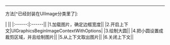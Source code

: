 <hr>
方法[^已经封装在UIImage分类里了]:

| ||
|:------:|:------||
|1.加载图片，确定边框宽度||
|2.开启上下文|UIGraphicsBeginImageContextWithOptions|
|3.绘制大圆||
|4.把小圆设置成裁剪区域，并且绘制图片||
|5.从上下文取出图片||
|6.关闭上下文||
